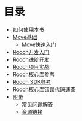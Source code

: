 # 目录

- [如何使用本书](./how_to_use.md)
- [Move基础](./move_basics.md)
  - [Move快速入门](./move_basics/quick_start.md)
  <!-- - [搭建开发环境](./move_basics/setup.md)
  - [清单文件与模块](./move_basics/manifests.md)
  - [基础语法](./move_basics/syntax.md)
  - [调试与测试](./move_basics/debugging.md)
  - [结构体](./move_basics/structs.md)
  - [对象（上）](./move_basics/objects_part1.md)
  - [对象（下）](./move_basics/objects_part2.md)
  - [能力（Abilities）](./move_basics/abilities.md)
  - [动态字段](./move_basics/dynamic_fields.md)
  - [Bag与Table](./move_basics/bags_tables.md)
  - [父子对象](./move_basics/parent_child.md)
  - [时间与泛型](./move_basics/time_generics.md)
  - [集合（上）](./move_basics/collections_part1.md)
  - [集合（下）](./move_basics/collections_part2.md)
  - [升级（上）](./move_basics/upgrades_part1.md)
  - [升级（下）](./move_basics/upgrades_part2.md)
  - [设计模式](./move_basics/patterns.md)
  - [获取时间](./move_basics/time.md)
  - [对象展示](./move_basics/display.md) -->
- [Rooch开发入门](./rooch_start.md)
- [Rooch进阶开发](./rooch_advanced.md)
  <!-- - [Rooch高级功能](./rooch_advanced/features.md)
  - [复杂项目开发](./rooch_advanced/projects.md)
  - [性能与安全](./rooch_advanced/performance_security.md) -->
- [Rooch项目实战](./projects.md)
  <!-- - [投票应用](./projects/voting.md)
  - [NFT市场](./projects/nft.md)
  - [DeFi借贷平台](./projects/defi.md) -->
- [Rooch核心库参考](./core_library.md)
  <!-- - [moveos_std::account - 账户管理](./core_library/account.md)
  - [moveos_std::storage_context - 存储上下文](./core_library/storage_context.md)
  - [moveos_std::event - 事件管理](./core_library/event.md)
  - [rooch_framework::coin - 代币操作](./core_library/coin.md) -->
- [Rooch SDK参考](./sdk_reference.md)
- [Rooch核心库错误代码速查](./error_codes.md)
- [附录](./appendix.md)
  - [常见问题解答](./appendix/faq.md)
  - [资源链接](./appendix/resources.md)